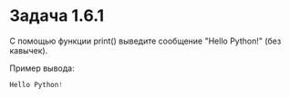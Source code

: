 # Задача 1.6.1

С помощью функции print() выведите сообщение "Hello Python!" (без кавычек).

Пример вывода:

```python
Hello Python!
```
